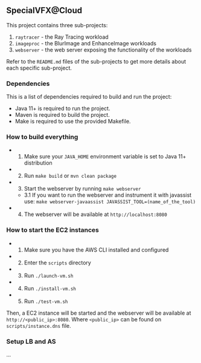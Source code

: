 ## SpecialVFX@Cloud

This project contains three sub-projects:

1. `raytracer` - the Ray Tracing workload
2. `imageproc` - the BlurImage and EnhanceImage workloads
3. `webserver` - the web server exposing the functionality of the workloads

Refer to the `README.md` files of the sub-projects to get more details about each specific sub-project.

### Dependencies

This is a list of dependencies required to build and run the project:

- Java 11+ is required to run the project.
- Maven is required to build the project.
- Make is required to use the provided Makefile.

### How to build everything

- 1. Make sure your `JAVA_HOME` environment variable is set to Java 11+ distribution
- 2. Run `make build` or `mvn clean package`
- 3. Start the webserver by running `make webserver`
  - 3.1 If you want to run the webserver and instrument it with javassist use:
    `make webserver-javaassist JAVASSIST_TOOL=(name_of_the_tool)`
- 4. The webserver will be available at `http://localhost:8080`

### How to start the EC2 instances

- 1. Make sure you have the AWS CLI installed and configured
- 2. Enter the `scripts` directory
- 3. Run `./launch-vm.sh`
- 4. Run `./install-vm.sh`
- 5. Run `./test-vm.sh`

Then, a EC2 instance will be started and the webserver will be available at
`http://<public_ip>:8080`. Where `<public_ip>` can be found on `scripts/instance.dns` file.

### Setup LB and AS

...
